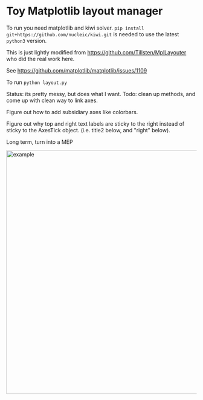 # Toy Matplotlib layout manager

To run you need matplotlib and kiwi solver.  `pip install git+https://github.com/nucleic/kiwi.git` is needed to use the latest `python3` version.  

This is just lightly modified from https://github.com/Tillsten/MplLayouter who did the real work here.

See https://github.com/matplotlib/matplotlib/issues/1109

To run `python layout.py`

Status: its pretty messy, but does what I want.  Todo: clean up methods, and come up with clean way to link axes.

Figure out how to add subsidiary axes like colorbars.

Figure out why top and right text labels are sticky to the right instead of sticky to the AxesTick object.  (i.e. title2 below, and "right" below).  

Long term, turn into a MEP

<img width="645" alt="example" src="https://user-images.githubusercontent.com/1562854/28897939-03043d40-7798-11e7-8925-a7fbcca004a6.png">
